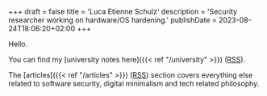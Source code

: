 +++
draft = false
title = 'Luca Etienne Schulz'
description = 'Security researcher working on hardware/OS hardening.'
publishDate = 2023-08-24T18:06:20+02:00
+++

Hello.

You can find my [university notes here]({{< ref "/university" >}}) ([RSS](/university/index.xml)).

The [articles]({{< ref "/articles" >}}) ([RSS](/articles/index.xml)) section covers everything else related to software security, digital minimalism and tech related philosophy.